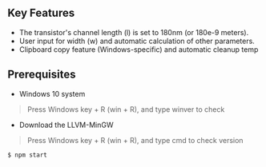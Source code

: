 ## Key Features
* The transistor's channel length (l) is set to 180nm (or 180e-9 meters).
* User input for width (w) and automatic calculation of other parameters.
* Clipboard copy feature (Windows-specific) and automatic cleanup temp

## Prerequisites
* Windows 10 system
> Press Windows key + R (win + R), and type winver to check
* Download the LLVM-MinGW
> Press Windows key + R (win + R), and type cmd to check version
```bash
$ npm start
```
